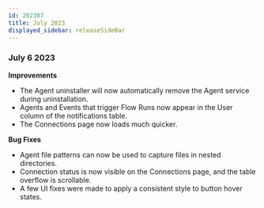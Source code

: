 ```yaml
---
id: 202307
title: July 2023
displayed_sidebar: releaseSideBar
---
```


### July 6 2023
**Improvements**
- The Agent uninstaller will now automatically remove the Agent service during uninstallation.
- Agents and Events that trigger Flow Runs now appear in the User column of the notifications table.
- The Connections page now loads much quicker.

**Bug Fixes**
- Agent file patterns can now be used to capture files in nested directories.
- Connection status is now visible on the Connections page, and the table overflow is scrollable.
- A few UI fixes were made to apply a consistent style to button hover states.